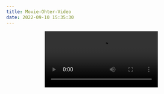```yaml
---
title: Movie-Ohter-Video
date: 2022-09-10 15:35:30
---
```


<video src="https://github.com/akrnp98K/video/raw/main/foolish.mov" controls="controls" style="max-width: 100%; display: block; margin-left: auto; margin-right: auto;">
</video>

